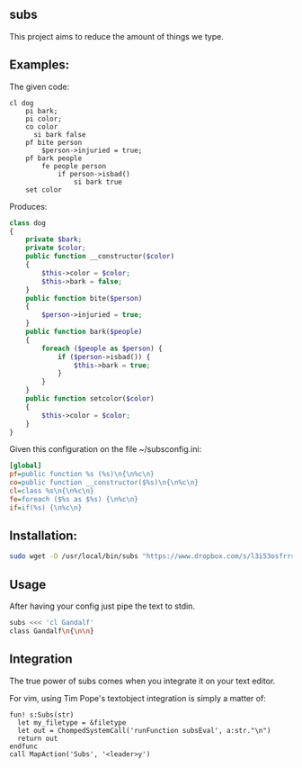 ## subs

This project aims to reduce the amount of things we type.


## Examples:

The given code:

```
cl dog
    pi bark;
    pi color;
    co color
      si bark false
    pf bite person
        $person->injuried = true;
    pf bark people
        fe people person
            if person->isbad()
                si bark true
    set color
```

Produces:

```php
class dog
{
    private $bark;
    private $color;
    public function __constructor($color)
    {
        $this->color = $color;
        $this->bark = false;
    }
    public function bite($person)
    {
        $person->injuried = true;
    }
    public function bark($people)
    {
        foreach ($people as $person) {
            if ($person->isbad()) {
                $this->bark = true;
            }
        }
    }
    public function setcolor($color)
    {
        $this->color = $color;
    }
}
```


Given this configuration on the file ~/subsconfig.ini:

```ini
[global]
pf=public function %s (%s)\n{\n%c\n}
co=public function __constructor($%s)\n{\n%c\n}
cl=class %s\n{\n%c\n}
fe=foreach ($%s as $%s) {\n%c\n}
if=if(%s) {\n%c\n}
```

## Installation:

```sh
sudo wget -O /usr/local/bin/subs "https://www.dropbox.com/s/l3i53osfrrs5mhr/subs" && chmod +x /usr/local/bin/subs
```


## Usage

After having your config just pipe the text to stdin.

```sh
subs <<< 'cl Gandalf'
class Gandalf\n{\n\n}
```


## Integration

The true power of subs comes when you integrate it on your text editor.

For vim, using Tim Pope's textobject integration is simply a matter of:

```vimscript
fun! s:Subs(str)
  let my_filetype = &filetype
  let out = ChompedSystemCall('runFunction subsEval', a:str."\n")
  return out
endfunc
call MapAction('Subs', '<leader>y')
```

